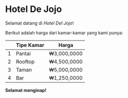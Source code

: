 # Hotel De Jojo

Selamat datang di _Hotel Del Jojo_!

Berikut adalah harga dari kamar-kamar yang kami punya:

| | Tipe Kamar | Harga |
| --- | --- | --- |
| 1 | Pantai | ₩3,000,0000 |
| 2 | Rooftop | ₩4,500,0000 |
| 3 | Taman | ₩5,000,0000 |
| 4 | Bar | ₩1,250,0000 |

**Selamat menginap!**
